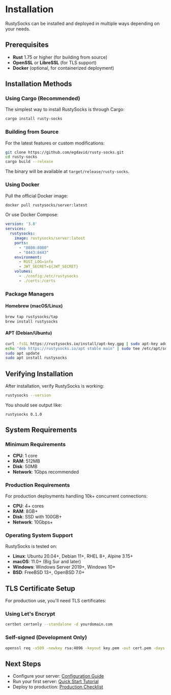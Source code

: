 # Installation

RustySocks can be installed and deployed in multiple ways depending on your needs.

## Prerequisites

- **Rust** 1.75 or higher (for building from source)
- **OpenSSL** or **LibreSSL** (for TLS support)
- **Docker** (optional, for containerized deployment)

## Installation Methods

### Using Cargo (Recommended)

The simplest way to install RustySocks is through Cargo:

```bash
cargo install rusty-socks
```

### Building from Source

For the latest features or custom modifications:

```bash
git clone https://github.com/egdavid/rusty-socks.git
cd rusty-socks
cargo build --release
```

The binary will be available at `target/release/rusty-socks`.

### Using Docker

Pull the official Docker image:

```bash
docker pull rustysocks/server:latest
```

Or use Docker Compose:

```yaml
version: '3.8'
services:
  rustysocks:
    image: rustysocks/server:latest
    ports:
      - "8080:8080"
      - "8443:8443"
    environment:
      - RUST_LOG=info
      - JWT_SECRET=${JWT_SECRET}
    volumes:
      - ./config:/etc/rustysocks
      - ./certs:/certs
```

### Package Managers

#### Homebrew (macOS/Linux)

```bash
brew tap rustysocks/tap
brew install rustysocks
```

#### APT (Debian/Ubuntu)

```bash
curl -fsSL https://rustysocks.io/install/apt-key.gpg | sudo apt-key add -
echo "deb https://rustysocks.io/apt stable main" | sudo tee /etc/apt/sources.list.d/rustysocks.list
sudo apt update
sudo apt install rustysocks
```

## Verifying Installation

After installation, verify RustySocks is working:

```bash
rustysocks --version
```

You should see output like:
```
rustysocks 0.1.0
```

## System Requirements

### Minimum Requirements

- **CPU**: 1 core
- **RAM**: 512MB
- **Disk**: 50MB
- **Network**: 1Gbps recommended

### Production Requirements

For production deployments handling 10k+ concurrent connections:

- **CPU**: 4+ cores
- **RAM**: 8GB+
- **Disk**: SSD with 100GB+
- **Network**: 10Gbps+

### Operating System Support

RustySocks is tested on:

- **Linux**: Ubuntu 20.04+, Debian 11+, RHEL 8+, Alpine 3.15+
- **macOS**: 11.0+ (Big Sur and later)
- **Windows**: Windows Server 2019+, Windows 10+
- **BSD**: FreeBSD 13+, OpenBSD 7.0+

## TLS Certificate Setup

For production use, you'll need TLS certificates:

### Using Let's Encrypt

```bash
certbot certonly --standalone -d yourdomain.com
```

### Self-signed (Development Only)

```bash
openssl req -x509 -newkey rsa:4096 -keyout key.pem -out cert.pem -days 365 -nodes
```

## Next Steps

- Configure your server: [Configuration Guide](./configuration.md)
- Run your first server: [Quick Start Tutorial](./quickstart.md)
- Deploy to production: [Production Checklist](../deployment/checklist.md)